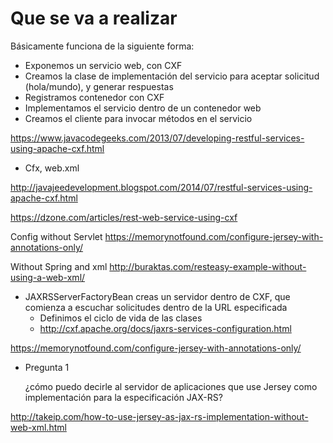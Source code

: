 # Que se va a realizar

Básicamente funciona de la siguiente forma:
 
-   Exponemos un servicio web, con CXF
-   Creamos la clase de implementación  del servicio para aceptar solicitud (hola/mundo), y generar respuestas
-   Registramos contenedor con CXF
-   Implementamos el servicio dentro de un contenedor web
-   Creamos el cliente para invocar métodos en el servicio



https://www.javacodegeeks.com/2013/07/developing-restful-services-using-apache-cxf.html


-   Cfx, web.xml

http://javajeedevelopment.blogspot.com/2014/07/restful-services-using-apache-cxf.html
   
   
   https://dzone.com/articles/rest-web-service-using-cxf
   
Config without Servlet
https://memorynotfound.com/configure-jersey-with-annotations-only/



Without Spring and xml
http://buraktas.com/resteasy-example-without-using-a-web-xml/


-   JAXRSServerFactoryBean creas un servidor dentro de CXF, que comienza a escuchar solicitudes dentro de la URL especificada
    -   Definimos el ciclo de vida de las clases 
    -   http://cxf.apache.org/docs/jaxrs-services-configuration.html

https://memorynotfound.com/configure-jersey-with-annotations-only/


-   Pregunta 1

    ¿cómo puedo decirle al servidor de aplicaciones que use Jersey como implementación para la especificación JAX-RS?


http://takeip.com/how-to-use-jersey-as-jax-rs-implementation-without-web-xml.html
